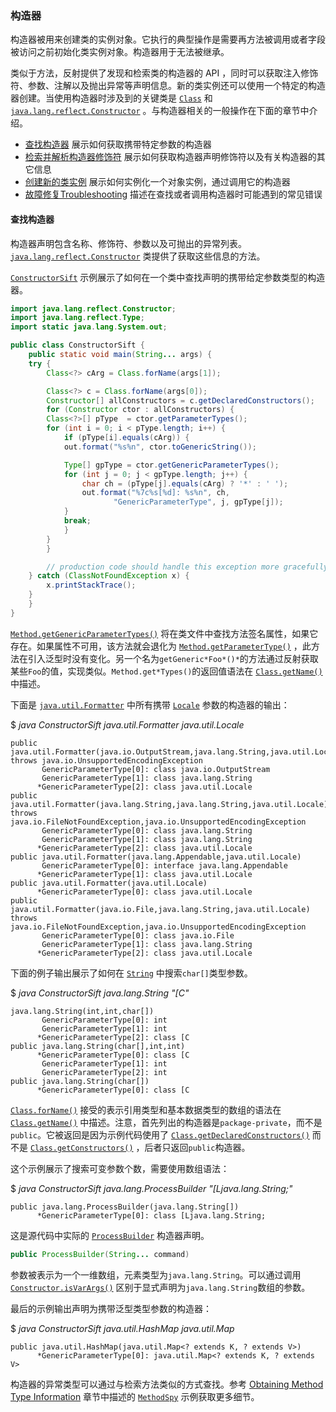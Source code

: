 ### 构造器

构造器被用来创建类的实例对象。它执行的典型操作是需要再方法被调用或者字段被访问之前初始化类实例对象。构造器用于无法被继承。

类似于方法，反射提供了发现和检索类的构造器的 API ，同时可以获取注入修饰符、参数、注解以及抛出异常等声明信息。新的类实例还可以使用一个特定的构造器创建。当使用构造器时涉及到的关键类是 [`Class`](https://docs.oracle.com/javase/8/docs/api/java/lang/Class.html) 和 [`java.lang.reflect.Constructor`](https://docs.oracle.com/javase/8/docs/api/java/lang/reflect/Constructor.html) 。与构造器相关的一般操作在下面的章节中介绍。

- [查找构造器](https://docs.oracle.com/javase/tutorial/reflect/member/ctorLocation.html) 展示如何获取携带特定参数的构造器
- [检索并解析构造器修饰符](https://docs.oracle.com/javase/tutorial/reflect/member/ctorModifiers.html) 展示如何获取构造器声明修饰符以及有关构造器的其它信息
- [创建新的类实例](https://docs.oracle.com/javase/tutorial/reflect/member/ctorInstance.html) 展示如何实例化一个对象实例，通过调用它的构造器
- [故障修复Troubleshooting](https://docs.oracle.com/javase/tutorial/reflect/member/ctorTrouble.html) 描述在查找或者调用构造器时可能遇到的常见错误

#### 查找构造器

构造器声明包含名称、修饰符、参数以及可抛出的异常列表。[`java.lang.reflect.Constructor`](https://docs.oracle.com/javase/8/docs/api/java/lang/reflect/Constructor.html) 类提供了获取这些信息的方法。

 [`ConstructorSift`](https://docs.oracle.com/javase/tutorial/reflect/member/example/ConstructorSift.java) 示例展示了如何在一个类中查找声明的携带给定参数类型的构造器。

```java
import java.lang.reflect.Constructor;
import java.lang.reflect.Type;
import static java.lang.System.out;

public class ConstructorSift {
    public static void main(String... args) {
	try {
	    Class<?> cArg = Class.forName(args[1]);

	    Class<?> c = Class.forName(args[0]);
	    Constructor[] allConstructors = c.getDeclaredConstructors();
	    for (Constructor ctor : allConstructors) {
		Class<?>[] pType  = ctor.getParameterTypes();
		for (int i = 0; i < pType.length; i++) {
		    if (pType[i].equals(cArg)) {
			out.format("%s%n", ctor.toGenericString());

			Type[] gpType = ctor.getGenericParameterTypes();
			for (int j = 0; j < gpType.length; j++) {
			    char ch = (pType[j].equals(cArg) ? '*' : ' ');
			    out.format("%7c%s[%d]: %s%n", ch,
				       "GenericParameterType", j, gpType[j]);
			}
			break;
		    }
		}
	    }

        // production code should handle this exception more gracefully
	} catch (ClassNotFoundException x) {
	    x.printStackTrace();
	}
    }
}
```

[`Method.getGenericParameterTypes()`](https://docs.oracle.com/javase/8/docs/api/java/lang/reflect/Method.html#getGenericParameterTypes--) 将在类文件中查找方法签名属性，如果它存在。如果属性不可用，该方法就会退化为 [`Method.getParameterType()`](https://docs.oracle.com/javase/8/docs/api/java/lang/reflect/Method.html#getParameterType--) ，此方法在引入泛型时没有变化。另一个名为`getGeneric*Foo*()*`的方法通过反射获取某些`Foo`的值，实现类似。`Method.get*Types()`的返回值语法在 [`Class.getName()`](https://docs.oracle.com/javase/8/docs/api/java/lang/Class.html#getName--) 中描述。

下面是 [`java.util.Formatter`](https://docs.oracle.com/javase/8/docs/api/java/util/Formatter.html) 中所有携带 [`Locale`](https://docs.oracle.com/javase/8/docs/api/java/util/Locale.html) 参数的构造器的输出：

$ *java ConstructorSift java.util.Formatter java.util.Locale*

```
public
java.util.Formatter(java.io.OutputStream,java.lang.String,java.util.Locale)
throws java.io.UnsupportedEncodingException
       GenericParameterType[0]: class java.io.OutputStream
       GenericParameterType[1]: class java.lang.String
      *GenericParameterType[2]: class java.util.Locale
public java.util.Formatter(java.lang.String,java.lang.String,java.util.Locale)
throws java.io.FileNotFoundException,java.io.UnsupportedEncodingException
       GenericParameterType[0]: class java.lang.String
       GenericParameterType[1]: class java.lang.String
      *GenericParameterType[2]: class java.util.Locale
public java.util.Formatter(java.lang.Appendable,java.util.Locale)
       GenericParameterType[0]: interface java.lang.Appendable
      *GenericParameterType[1]: class java.util.Locale
public java.util.Formatter(java.util.Locale)
      *GenericParameterType[0]: class java.util.Locale
public java.util.Formatter(java.io.File,java.lang.String,java.util.Locale)
throws java.io.FileNotFoundException,java.io.UnsupportedEncodingException
       GenericParameterType[0]: class java.io.File
       GenericParameterType[1]: class java.lang.String
      *GenericParameterType[2]: class java.util.Locale
```

下面的例子输出展示了如何在 [`String`](https://docs.oracle.com/javase/8/docs/api/java/lang/String.html) 中搜索`char[]`类型参数。

$ *java ConstructorSift java.lang.String "[C"*

```
java.lang.String(int,int,char[])
       GenericParameterType[0]: int
       GenericParameterType[1]: int
      *GenericParameterType[2]: class [C
public java.lang.String(char[],int,int)
      *GenericParameterType[0]: class [C
       GenericParameterType[1]: int
       GenericParameterType[2]: int
public java.lang.String(char[])
      *GenericParameterType[0]: class [C
```

 [`Class.forName()`](https://docs.oracle.com/javase/8/docs/api/java/lang/Class.html#forName-java.lang.String-) 接受的表示引用类型和基本数据类型的数组的语法在 [`Class.getName()`](https://docs.oracle.com/javase/8/docs/api/java/lang/Class.html#getName--) 中描述。注意，首先列出的构造器是`package-private`，而不是`public`。它被返回是因为示例代码使用了 [`Class.getDeclaredConstructors()`](https://docs.oracle.com/javase/8/docs/api/java/lang/Class.html#getDeclaredConstructors--) 而不是 [`Class.getConstructors()`](https://docs.oracle.com/javase/8/docs/api/java/lang/Class.html#getConstructors--) ，后者只返回`public`构造器。

这个示例展示了搜索可变参数个数，需要使用数组语法：

$ *java ConstructorSift java.lang.ProcessBuilder "[Ljava.lang.String;"*

```
public java.lang.ProcessBuilder(java.lang.String[])
      *GenericParameterType[0]: class [Ljava.lang.String;
```

这是源代码中实际的 [`ProcessBuilder`](https://docs.oracle.com/javase/8/docs/api/java/lang/ProcessBuilder.html#ProcessBuilder-java.lang.String...-) 构造器声明。

```java
public ProcessBuilder(String... command)
```

参数被表示为一个一维数组，元素类型为`java.lang.String`。可以通过调用 [`Constructor.isVarArgs()`](https://docs.oracle.com/javase/8/docs/api/java/lang/reflect/Constructor.html#isVarArgs--) 区别于显式声明为`java.lang.String`数组的参数。

最后的示例输出声明为携带泛型类型参数的构造器：

$ *java ConstructorSift java.util.HashMap java.util.Map*

```
public java.util.HashMap(java.util.Map<? extends K, ? extends V>)
      *GenericParameterType[0]: java.util.Map<? extends K, ? extends V>
```

构造器的异常类型可以通过与检索方法类似的方式查找。参考 [Obtaining Method Type Information](https://docs.oracle.com/javase/tutorial/reflect/member/methodType.html) 章节中描述的 [`MethodSpy`](https://docs.oracle.com/javase/tutorial/reflect/member/example/MethodSpy.java) 示例获取更多细节。

